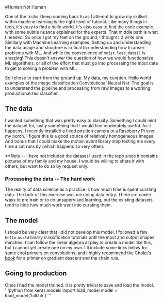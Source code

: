 #Human Not Human

One of the tricks I keep coming back to as I attempt to grow my skillset within machine learning is the right level of tutorial.  Like many things in tech, it's easy to find a hello world.  It's also easy to find the code example with some subtle nuance explained for the experts.  That middle path is what I needed.  So once I got my feet on the ground, I thought I'd write one.  Similarly with Machine Learning examples.  Setting up and understanding the data usage and structure is critical to understanding how to anser problems with ML.  And while the convenience of `mnist.load_data()` is amazing!  This doesn't answer the question of how we would functionalize ML algorithms, or all of the effort that must go into processing the input data to get to solving a problem with ML.

So I chose to start from the ground up.  My data, my curation.  Hello world examples of the image classification Convolutional Neural Net.  The goal is to understand the pipeline and processing from raw images to a working productionalized classifier.

## The data
I wanted something that was pretty easy to classify.  Something I could mint the dataset for, lastly something that I would find moderately useful.  As it happens, I recently installed a fixed position camera to a Raspberry Pi over my porch.  I figure this is a good source of relatively homogeneous images.  And bonus that I could make the motion event library stop texting me every time a cat runs by (which happens so very often).

**Note -- I have not included the dataset I used in the repo since it contains pictures of my family and my house.  I would be willing to share it with others, but want to do so by request only.

### Processing the data -- The hard work
The reality of data science as a practice is how much time is spent curating data.  The bulk of this exercise was me doing data entry.  There are cooler ways to pre train or to do unsupervised learning, but the existing datasets tend to hide how much work went into curating them.


## The model
I should be very clear that I did not develop this model.  I followed a few `hello world` binary classification tutorials until the input and output shapes matched.  I can follow the linear algebra at play to create a model like this, but I cannot yet create one on my own.  I'll include some links below for some cool primers on convolutions, and I highly recommend the [Cholet's book](https://www.manning.com/books/deep-learning-with-python) for a primer on gradient descent and the chain rule.




## Going to production
Once I had the model trained.  It is pretty trivial to save and load the model.
'''python
from keras.models import load_model
model = load_model('full.h5')
'''